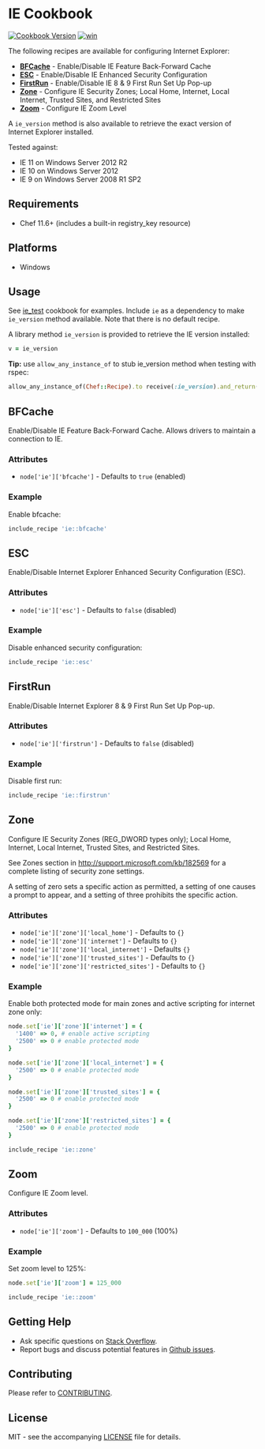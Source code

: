 # IE Cookbook

[![Cookbook Version](http://img.shields.io/cookbook/v/ie.svg?style=flat-square)][supermarket]
[![win](https://img.shields.io/appveyor/ci/dhoer/chef-ie/master.svg?style=flat-square)][win]

[supermarket]: https://supermarket.chef.io/cookbooks/ie
[win]: https://ci.appveyor.com/project/dhoer/chef-ie

The following recipes are available for configuring Internet Explorer:

- **[BFCache](https://github.com/dhoer/chef-ie#bfcache)** - Enable/Disable IE Feature Back-Forward Cache
- **[ESC](https://github.com/dhoer/chef-ie#esc)** - Enable/Disable IE Enhanced Security Configuration
- **[FirstRun](https://github.com/dhoer/chef-ie#firstrun)** - Enable/Disable IE 8 & 9 First Run Set Up Pop-up
- **[Zone](https://github.com/dhoer/chef-ie#zone)** - Configure IE Security Zones;
Local Home, Internet, Local Internet, Trusted Sites, and Restricted Sites
- **[Zoom](https://github.com/dhoer/chef-ie#zoom)** - Configure IE Zoom Level

A `ie_version` method is also available to retrieve the exact version of Internet Explorer installed.

Tested against:

- IE 11 on Windows Server 2012 R2
- IE 10 on Windows Server 2012
- IE 9 on Windows Server 2008 R1 SP2

## Requirements

- Chef 11.6+ (includes a built-in registry_key resource)

## Platforms

- Windows

## Usage

See [ie_test](https://github.com/dhoer/chef-ie/tree/master/test/fixtures/cookbooks/ie_test) cookbook for examples.
Include `ie` as a dependency to make `ie_version` method available. Note that there is no default recipe.

A library method `ie_version` is provided to retrieve the IE version installed:

```ruby
v = ie_version
```

**Tip:** use `allow_any_instance_of` to stub ie_version method when testing with rspec:

```ruby
allow_any_instance_of(Chef::Recipe).to receive(:ie_version).and_return('11.0.0.0')
```



## BFCache

Enable/Disable IE Feature Back-Forward Cache.  Allows drivers to maintain a connection to IE.

### Attributes

- `node['ie']['bfcache']` - Defaults to `true` (enabled)

### Example

Enable bfcache:

```ruby
include_recipe 'ie::bfcache'
```



## ESC

Enable/Disable Internet Explorer Enhanced Security Configuration (ESC).

### Attributes

- `node['ie']['esc']` - Defaults to `false` (disabled)

### Example

Disable enhanced security configuration:

```ruby
include_recipe 'ie::esc'
```



## FirstRun

Enable/Disable Internet Explorer 8 & 9 First Run Set Up Pop-up.

### Attributes

- `node['ie']['firstrun']` - Defaults to `false` (disabled)

### Example

Disable first run:

```ruby
include_recipe 'ie::firstrun'
```



## Zone

Configure IE Security Zones (REG_DWORD types only); Local Home, Internet, Local Internet, Trusted Sites, and
Restricted Sites.

See Zones section in http://support.microsoft.com/kb/182569 for a complete listing of security zone
settings.

A setting of zero sets a specific action as permitted, a setting of one causes a prompt to appear, and a setting
of three prohibits the specific action.

### Attributes

- `node['ie']['zone']['local_home']` - Defaults to `{}`
- `node['ie']['zone']['internet']` - Defaults to `{}`
- `node['ie']['zone']['local_internet']` - Defaults `{}`
- `node['ie']['zone']['trusted_sites']` - Defaults to `{}`
- `node['ie']['zone']['restricted_sites']` - Defaults to `{}`

### Example

Enable both protected mode for main zones and active scripting for internet zone only:

```ruby
node.set['ie']['zone']['internet'] = {
  '1400' => 0, # enable active scripting
  '2500' => 0 # enable protected mode
}

node.set['ie']['zone']['local_internet'] = {
  '2500' => 0 # enable protected mode
}

node.set['ie']['zone']['trusted_sites'] = {
  '2500' => 0 # enable protected mode
}

node.set['ie']['zone']['restricted_sites'] = {
  '2500' => 0 # enable protected mode
}

include_recipe 'ie::zone'
```



## Zoom

Configure IE Zoom level.

### Attributes

- `node['ie']['zoom']` - Defaults to `100_000` (100%)

### Example

Set zoom level to 125%:

```ruby
node.set['ie']['zoom'] = 125_000

include_recipe 'ie::zoom'
```



## Getting Help

- Ask specific questions on [Stack Overflow](http://stackoverflow.com/questions/tagged/chef+ie).
- Report bugs and discuss potential features in [Github issues](https://github.com/dhoer/chef-ie/issues).

## Contributing

Please refer to [CONTRIBUTING](https://github.com/dhoer/chef-ie/blob/master/CONTRIBUTING.md).

## License

MIT - see the accompanying [LICENSE](https://github.com/dhoer/chef-ie/blob/master/LICENSE.md) file for details.
